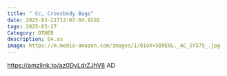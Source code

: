 ```yaml
---
title: " Cc, Crossbody Bags"
date: 2025-03-21T12:07:04.929Z
tags: 2025-03-27
Category: OTHER
description: 64.xx
image: https://m.media-amazon.com/images/I/81oX+5B9E0L._AC_SY575_.jpg
---
```

https://amzlink.to/az0DyLdrZJhV8 AD